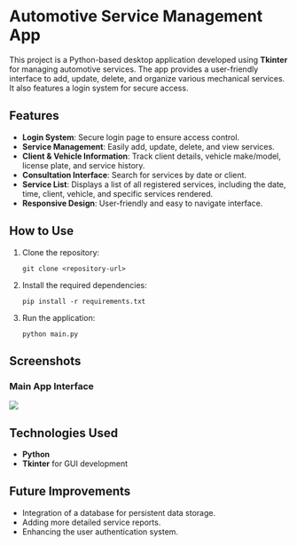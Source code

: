 # Automotive Service Management App

This project is a Python-based desktop application developed using **Tkinter** for managing automotive services. The app provides a user-friendly interface to add, update, delete, and organize various mechanical services. It also features a login system for secure access.

## Features

- **Login System**: Secure login page to ensure access control.
- **Service Management**: Easily add, update, delete, and view services.
- **Client & Vehicle Information**: Track client details, vehicle make/model, license plate, and service history.
- **Consultation Interface**: Search for services by date or client.
- **Service List**: Displays a list of all registered services, including the date, time, client, vehicle, and specific services rendered.
- **Responsive Design**: User-friendly and easy to navigate interface.

## How to Use

1. Clone the repository:
    ```
    git clone <repository-url>
    ```
2. Install the required dependencies:
    ```
    pip install -r requirements.txt
    ```
3. Run the application:
    ```
    python main.py
    ```

## Screenshots

### Main App Interface
<img src="https://github.com/Rui-Pedro-Pires/ServiceAdder/blob/main/main_app.png">

## Technologies Used

- **Python**
- **Tkinter** for GUI development

## Future Improvements

- Integration of a database for persistent data storage.
- Adding more detailed service reports.
- Enhancing the user authentication system.
